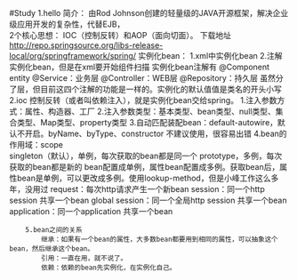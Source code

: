#Study
    1.hello
        简介：
            由Rod Johnson创建的轻量级的JAVA开源框架，解决企业级应用开发的复杂性，代替EJB，	     
        2个核心思想：
            IOC（控制反转）和AOP（面向切面）。
        下载地址
            http://repo.springsource.org/libs-release-local/org/springframework/spring/
        实例化bean：
            1.xml中实例化bean
            2.注解实例化bean，但是在xml要开始组件扫描
                实例化bean注解有
                    @Component  entity
                    @Service：业务层
                    @Controller：WEB层
                    @Repository：持久层
                虽然分了层，但目前这四个注解的功能是一样的。实例化的默认值值是类名的开头小写
    2.ioc
        控制反转（或者叫依赖注入），就是实例化bean交给spring。
        1.注入参数方式：属性、构造器、工厂
        2.注入参数类型：基本类型、bean类型、null类型、集合类型、Map类型、property类型
        3.自动匹配装配bean：default-autowire，默认不开启。byName、byType、constructor
            不建议使用，很容易出错
        4.bean的作用域：scope    
            singleton（默认），单例，每次获取的bean都是同一个
            prototype，多例，每次获取的bean都是新的
                bean配置成单例，属性bean配置成多例。获取bean后，属性bean是单例，可以更改成多例。使用lookup-method，但是小峰工作这么多年，没用过
            request：每次http请求产生一个新bean
            session：同一个http session 共享一个bean
            global session：同一个全局http session 共享一个bean
            application：同一个application 共享一个bean
            
        5.bean之间的关系
            继承：如果有一个bean的属性，大多数bean都要用到相同的属性，可以抽象这个bean，然后继承这个bean。
            引用：一直在用，就不说了。
            依赖：依赖的bean先实例化，在实例化自己。